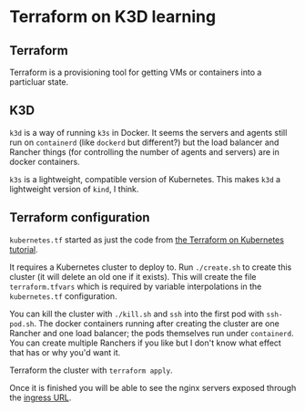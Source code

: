 # Terraform on K3D learning

## Terraform

Terraform is a provisioning tool for getting VMs or containers into a
particluar state.

## K3D

`k3d` is a way of running `k3s` in Docker. It seems the servers and
agents still run on `containerd` (like `dockerd` but different?) but
the load balancer and Rancher things (for controlling the number of
agents and servers) are in docker containers.

`k3s` is a lightweight, compatible version of Kubernetes. This makes
`k3d` a lightweight version of `kind`, I think.

## Terraform configuration

`kubernetes.tf` started as just the code from
[the Terraform on Kubernetes tutorial](https://developer.hashicorp.com/terraform/tutorials/kubernetes/kubernetes-provider).

It requires a Kubernetes cluster to deploy to. Run `./create.sh` to
create this cluster (it will delete an old one if it exists). This
will create the file `terraform.tfvars` which is required by variable
interpolations in the `kubernetes.tf` configuration.

You can kill the cluster with `./kill.sh` and `ssh` into the first pod
with `ssh-pod.sh`. The docker containers running after creating the
cluster are one Rancher and one load balancer; the pods themselves
run under `containerd`. You can create multiple Ranchers if you like
but I don't know what effect that has or why you'd want it.

Terraform the cluster with `terraform apply`.

Once it is finished you will be able to see the nginx servers exposed
through the [ingress URL](http://localhost:33302).
